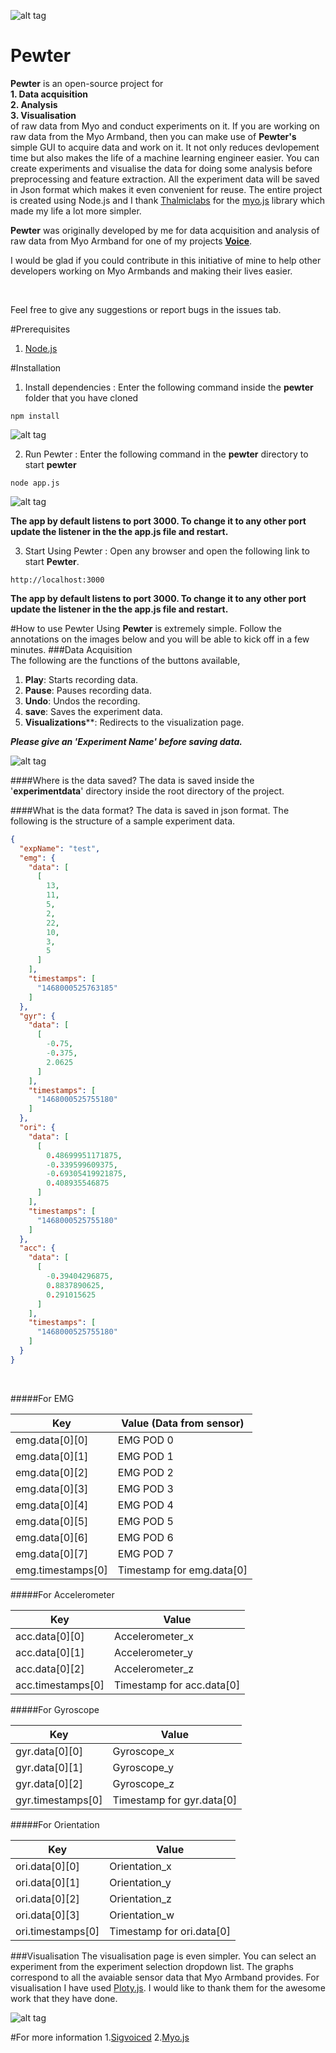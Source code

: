 ![alt tag](https://sigvoiced.files.wordpress.com/2016/07/pewter.png)
# Pewter

**Pewter** is an open-source project for <br/>
        **1. Data acquisition**<br/>
        **2. Analysis**<br/>
        **3. Visualisation <br/>**
of raw data from Myo and conduct experiments on it. If you are working on raw data from the Myo Armband, then you can make use of **Pewter's** simple GUI to acquire data and work on it. It not only reduces devlopement time but also makes the life of a machine learning engineer easier. You can create experiments and visualise the data for doing some analysis before preprocessing and feature extraction. All the experiment data will be saved in Json format which makes it even convenient for reuse. The entire project is created using Node.js and I thank [Thalmiclabs](https://www.thalmic.com/) for the [myo.js](https://github.com/thalmiclabs/myo.js) library which made my life a lot more simpler.

**Pewter** was originally developed by me for data acquisition and analysis of raw data from Myo Armband for one of my projects **[Voice](https://github.com/sigvoiced/Voice)**.

I would be glad if you could contribute in this initiative of mine to help other developers working on Myo Armbands and making their lives easier.

<br/>

Feel free to give any suggestions or report bugs in the issues tab.

#Prerequisites
1. [Node.js](https://nodejs.org/en/)

#Installation
1. Install dependencies : Enter the following command inside the **pewter** folder that you have cloned
```
npm install
```
![alt tag](https://sigvoiced.files.wordpress.com/2016/07/screenshot-49.png)

2. Run Pewter : Enter the following command in the **pewter** directory to start **pewter** 
```
node app.js
```
![alt tag](https://sigvoiced.files.wordpress.com/2016/07/screenshot-50.png)

**The app by default listens to port 3000. To change it to any other port update the listener in the the app.js file and restart.**

3. Start Using Pewter : Open any browser and open the following link to start **Pewter**.
```
http://localhost:3000
```
**The app by default listens to port 3000. To change it to any other port update the listener in the the app.js file and restart.**

#How to use Pewter
Using **Pewter** is extremely simple. Follow the annotations on the images below and you will be able to kick off in a few minutes.
###Data Acquisition<br/>
The following are the functions of the buttons available,<br/>
1. **Play**: Starts recording data.<br/>
2. **Pause**: Pauses recording data.<br/>
3. **Undo**: Undos the recording.<br/>
4. **save**: Saves the experiment data.<br/>
5. **Visualizations****: Redirects to the visualization page.<br/>

***Please give an 'Experiment Name' before saving data.***
        
![alt tag](https://sigvoiced.files.wordpress.com/2016/07/screenshot-51.png)

####Where is the data saved?
The data is saved inside the '**experimentdata**' directory inside the root directory of the project.

####What is the data format?
The data is saved in json format. The following is the structure of a sample experiment data.

```json
{
  "expName": "test",
  "emg": {
    "data": [
      [
        13,
        11,
        5,
        2,
        22,
        10,
        3,
        5
      ]
    ],
    "timestamps": [
      "1468000525763185"
    ]
  },
  "gyr": {
    "data": [
      [
        -0.75,
        -0.375,
        2.0625
      ]
    ],
    "timestamps": [
      "1468000525755180"
    ]
  },
  "ori": {
    "data": [
      [
        0.48699951171875,
        -0.339599609375,
        -0.69305419921875,
        0.408935546875
      ]
    ],
    "timestamps": [
      "1468000525755180"
    ]
  },
  "acc": {
    "data": [
      [
        -0.39404296875,
        0.8837890625,
        0.291015625
      ]
    ],
    "timestamps": [
      "1468000525755180"
    ]
  }
}
```
<br/>

#####For EMG

Key | Value (Data from sensor)
--- | --- 
emg.data[0][0] | EMG POD 0
emg.data[0][1] | EMG POD 1
emg.data[0][2] | EMG POD 2
emg.data[0][3] | EMG POD 3
emg.data[0][4] | EMG POD 4
emg.data[0][5] | EMG POD 5
emg.data[0][6] | EMG POD 6
emg.data[0][7] | EMG POD 7
emg.timestamps[0] | Timestamp for emg.data[0]

#####For Accelerometer

Key | Value 
--- | --- 
acc.data[0][0] | Accelerometer_x
acc.data[0][1] | Accelerometer_y
acc.data[0][2] | Accelerometer_z
acc.timestamps[0] | Timestamp for acc.data[0]

#####For Gyroscope

Key | Value 
--- | --- 
gyr.data[0][0] | Gyroscope_x
gyr.data[0][1] | Gyroscope_y
gyr.data[0][2] | Gyroscope_z
gyr.timestamps[0] | Timestamp for gyr.data[0]

#####For Orientation

Key | Value 
--- | --- 
ori.data[0][0] | Orientation_x
ori.data[0][1] | Orientation_y
ori.data[0][2] | Orientation_z
ori.data[0][3] | Orientation_w
ori.timestamps[0] | Timestamp for ori.data[0]

###Visualisation
The visualisation page is even simpler. You can select an experiment from the experiment selection dropdown list. The graphs correspond to all the avaiable sensor data that Myo Armband provides. For visualisation I have used [Ploty.js](https://plot.ly/javascript/). I would like to thank them for the awesome work that they have done.

![alt tag](https://sigvoiced.files.wordpress.com/2016/07/screenshot-53.png)

#For more information
1.[Sigvoiced](https://sigvoiced.wordpress.com/)
2.[Myo.js](https://github.com/thalmiclabs/myo.js)



